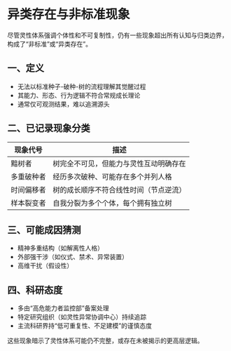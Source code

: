 # 异类存在与非标准现象

尽管灵性体系强调个体性和不可复制性，仍有一些现象超出所有认知与归类边界，构成了“非标准”或“异类存在”。

## 一、定义

- 无法以标准种子-破种-树的流程理解其觉醒过程
- 其能力、形态、行为逻辑不符合常规成长理论
- 通常仅可观测结果，难以追溯源头

## 二、已记录现象分类

| 现象代号 | 描述 |
|----------|------|
| 黯树者   | 树完全不可见，但能力与灵性互动明确存在 |
| 多重破种者 | 经历多次破种、可能存在多个并列人格 |
| 时间偏移者 | 树的成长顺序不符合线性时间（节点逆流） |
| 样本裂变者 | 自我分裂为多个个体，每个拥有独立树 |

## 三、可能成因猜测

- 精神多重结构（如解离性人格）
- 外部强干涉（如仪式、禁术、异常装置）
- 高维干扰（假设性）

## 四、科研态度

- 多由“高危能力者监控部”备案处理
- 特定研究组织（如灵性异常协调中心）持续追踪
- 主流科研界持“低可重复性、不足建模”的谨慎态度

这些现象暗示了灵性体系可能仍不完整，或存在未被揭示的更高层逻辑。
